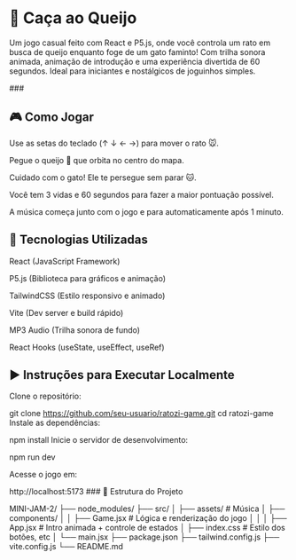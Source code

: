 <h1>🧀 Caça ao Queijo </h1>
<p> Um jogo casual feito com React e P5.js, onde você controla um rato em busca de queijo enquanto foge de um gato faminto! Com trilha sonora animada, animação de introdução e uma experiência divertida de 60 segundos. Ideal para iniciantes e nostálgicos de joguinhos simples. </p>
###
<h2>🎮 Como Jogar</h2>
Use as setas do teclado (↑ ↓ ← →) para mover o rato 🐭.

Pegue o queijo 🧀 que orbita no centro do mapa.

Cuidado com o gato! Ele te persegue sem parar 🐱.

Você tem 3 vidas e 60 segundos para fazer a maior pontuação possível.

A música começa junto com o jogo e para automaticamente após 1 minuto.
###
<h2>🧠 Tecnologias Utilizadas</h2>
React (JavaScript Framework)

P5.js (Biblioteca para gráficos e animação)

TailwindCSS (Estilo responsivo e animado)

Vite (Dev server e build rápido)

MP3 Audio (Trilha sonora de fundo)

React Hooks (useState, useEffect, useRef)
###
<h2>▶️ Instruções para Executar Localmente</h2>
<p>Clone o repositório:</p>

git clone https://github.com/seu-usuario/ratozi-game.git
cd ratozi-game
Instale as dependências:

npm install
Inicie o servidor de desenvolvimento:

npm run dev
<p> Acesse o jogo em:</p>
http://localhost:5173
###
📁 Estrutura do Projeto

MINI-JAM-2/
├── node_modules/
├── src/
│   ├── assets/         # Música
│   ├── components/
│   │   ├── Game.jsx    # Lógica e renderização do jogo
│   │
│   ├── App.jsx         # Intro animada + controle de estados
│   ├── index.css       # Estilo dos botões, etc
│   └── main.jsx
├── package.json
├── tailwind.config.js
├── vite.config.js
└── README.md
